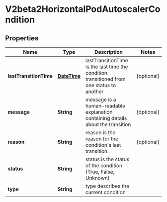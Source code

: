 

# V2beta2HorizontalPodAutoscalerCondition

## Properties

Name | Type | Description | Notes
------------ | ------------- | ------------- | -------------
**lastTransitionTime** | [**DateTime**](DateTime.md) | lastTransitionTime is the last time the condition transitioned from one status to another |  [optional]
**message** | **String** | message is a human-readable explanation containing details about the transition |  [optional]
**reason** | **String** | reason is the reason for the condition&#39;s last transition. |  [optional]
**status** | **String** | status is the status of the condition (True, False, Unknown) | 
**type** | **String** | type describes the current condition | 




